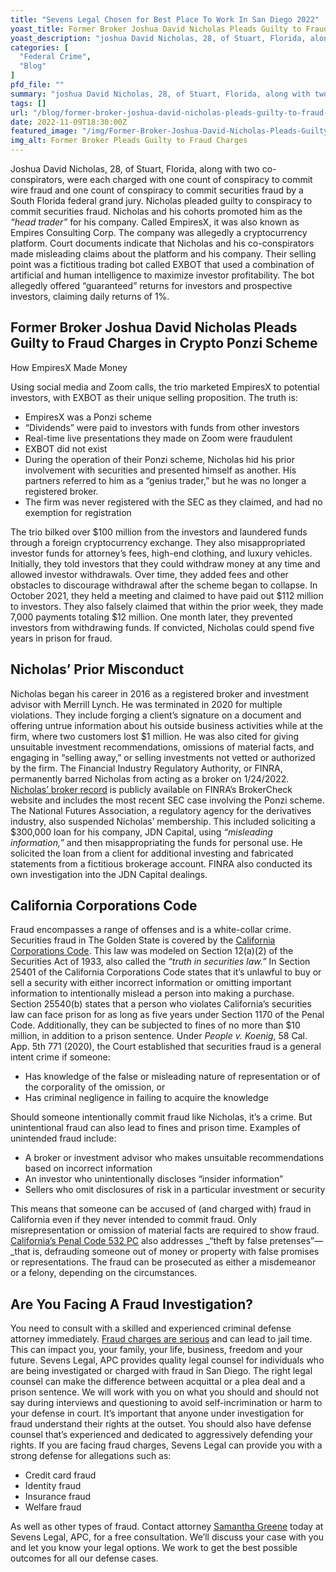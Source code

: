 ```yaml
---
title: "Sevens Legal Chosen for Best Place To Work In San Diego 2022"
yoast_title: Former Broker Joshua David Nicholas Pleads Guilty to Fraud Charges in Crypto Ponzi Scheme | Criminal Defense Attorney San Diego
yoast_description: "joshua David Nicholas, 28, of Stuart, Florida, along with two co-conspirators, were each charged with one count of conspiracy to commit wire fraud and one count of conspiracy to commit securities fraud by a South Florida federal grand jury. Nicholas pleaded guilty to conspiracy to commit securities fraud. Nicholas and his cohorts promoted him as the “head"
categories: [
  "Federal Crime",
  "Blog"
]
pfd_file: ""
summary: "joshua David Nicholas, 28, of Stuart, Florida, along with two co-conspirators, were each charged with one count of conspiracy to commit wire fraud and one count of conspiracy to commit securities fraud by a South Florida federal grand jury. Nicholas pleaded guilty to conspiracy to commit securities fraud. Nicholas and his cohorts promoted him as the “head"
tags: []
url: "/blog/former-broker-joshua-david-nicholas-pleads-guilty-to-fraud-charges-in-crypto-ponzi-scheme/1051/"
date: 2022-11-09T18:30:00Z
featured_image: "/img/Former-Broker-Joshua-David-Nicholas-Pleads-Guilty-to-Fraud-Charges-in-Crypto-Ponzi-Scheme.jpg"
img_alt: Former Broker Pleads Guilty to Fraud Charges
---
```


Joshua David Nicholas, 28, of Stuart, Florida, along with two co-conspirators, were each charged with one count of conspiracy to commit wire fraud and one count of conspiracy to commit securities fraud by a South Florida federal grand jury. Nicholas pleaded guilty to conspiracy to commit securities fraud. Nicholas and his cohorts promoted him as the _“head trader”_ for his company. Called EmpiresX, it was also known as Empires Consulting Corp. The company was allegedly a cryptocurrency platform. Court documents indicate that Nicholas and his co-conspirators made misleading claims about the platform and his company. Their selling point was a fictitious trading bot called EXBOT that used a combination of artificial and human intelligence to maximize investor profitability. The bot allegedly offered “guaranteed” returns for investors and prospective investors, claiming daily returns of 1%.

## Former Broker Joshua David Nicholas Pleads Guilty to Fraud Charges in Crypto Ponzi Scheme

How EmpiresX Made Money

Using social media and Zoom calls, the trio marketed EmpiresX to potential investors, with EXBOT as their unique selling proposition. The truth is:

* EmpiresX was a Ponzi scheme
* “Dividends” were paid to investors with funds from other investors
* Real-time live presentations they made on Zoom were fraudulent
* EXBOT did not exist
* During the operation of their Ponzi scheme, Nicholas hid his prior involvement with securities and presented himself as another. His partners referred to him as a “genius trader,” but he was no longer a registered broker.
* The firm was never registered with the SEC as they claimed, and had no exemption for registration

The trio bilked over $100 million from the investors and laundered funds through a foreign cryptocurrency exchange. They also misappropriated investor funds for attorney’s fees, high-end clothing, and luxury vehicles. Initially, they told investors that they could withdraw money at any time and allowed investor withdrawals. Over time, they added fees and other obstacles to discourage withdrawal after the scheme began to collapse. In October 2021, they held a meeting and claimed to have paid out $112 million to investors. They also falsely claimed that within the prior week, they made 7,000 payments totaling $12 million. One month later, they prevented investors from withdrawing funds. If convicted, Nicholas could spend five years in prison for fraud.

## Nicholas’ Prior Misconduct

Nicholas began his career in 2016 as a registered broker and investment advisor with Merrill Lynch. He was terminated in 2020 for multiple violations. They include forging a client’s signature on a document and offering untrue information about his outside business activities while at the firm, where two customers lost $1 million. He was also cited for giving unsuitable investment recommendations, omissions of material facts, and engaging in “selling away,” or selling investments not vetted or authorized by the firm. The Financial Industry Regulatory Authority, or FINRA, permanently barred Nicholas from acting as a broker on 1/24/2022. [Nicholas’ broker record](https://brokercheck.finra.org/individual/summary/6529944) is publicly available on FINRA’s BrokerCheck website and includes the most recent SEC case involving the Ponzi scheme. The National Futures Association, a regulatory agency for the derivatives industry, also suspended Nicholas’ membership. This included soliciting a $300,000 loan for his company, JDN Capital, using _“misleading information,”_ and then misappropriating the funds for personal use. He solicited the loan from a client for additional investing and fabricated statements from a fictitious brokerage account. FINRA also conducted its own investigation into the JDN Capital dealings.

## California Corporations Code

Fraud encompasses a range of offenses and is a white-collar crime. Securities fraud in The Golden State is covered by the [California Corporations Code](https://leginfo.legislature.ca.gov/faces/codes_displaySection.xhtml?lawCode=CORP&sectionNum=25401.). This law was modeled on Section 12(a)(2) of the Securities Act of 1933, also called the _“truth in securities law.”_ In Section 25401 of the California Corporations Code states that it’s unlawful to buy or sell a security with either incorrect information or omitting important information to intentionally mislead a person into making a purchase. Section 25540(b) states that a person who violates California’s securities law can face prison for as long as five years under Section 1170 of the Penal Code. Additionally, they can be subjected to fines of no more than $10 million, in addition to a prison sentence. Under _People v. Koenig_, 58 Cal. App. 5th 771 (2020), the Court established that securities fraud is a general intent crime if someone:

* Has knowledge of the false or misleading nature of representation or of the corporality of the omission, or
* Has criminal negligence in failing to acquire the knowledge

Should someone intentionally commit fraud like Nicholas, it’s a crime. But unintentional fraud can also lead to fines and prison time. Examples of unintended fraud include:

* A broker or investment advisor who makes unsuitable recommendations based on incorrect information
* An investor who unintentionally discloses “insider information”
* Sellers who omit disclosures of risk in a particular investment or security

This means that someone can be accused of (and charged with) fraud in California even if they never intended to commit fraud. Only misrepresentation or omission of material facts are required to show fraud. [California’s Penal Code 532 PC](https://leginfo.legislature.ca.gov/faces/codes_displaySection.xhtml?lawCode=PEN&sectionNum=532) also addresses _“theft by false pretenses”—_that is, defrauding someone out of money or property with false promises or representations. The fraud can be prosecuted as either a misdemeanor or a felony, depending on the circumstances.

## Are You Facing A Fraud Investigation?

You need to consult with a skilled and experienced criminal defense attorney immediately. [Fraud charges are serious](https://www.sevenslegal.com/san-diego-fraud-lawyer/) and can lead to jail time. This can impact you, your family, your life, business, freedom and your future. Sevens Legal, APC provides quality legal counsel for individuals who are being investigated or charged with fraud in San Diego. The right legal counsel can make the difference between acquittal or a plea deal and a prison sentence. We will work with you on what you should and should not say during interviews and questioning to avoid self-incrimination or harm to your defense in court. It’s important that anyone under investigation for fraud understand their rights at the outset. You should also have defense counsel that’s experienced and dedicated to aggressively defending your rights. If you are facing fraud charges, Sevens Legal can provide you with a strong defense for allegations such as:

* Credit card fraud
* Identity fraud
* Insurance fraud
* Welfare fraud

As well as other types of fraud. Contact attorney [Samantha Greene](https://www.sevenslegal.com/samantha-greene/) today at Sevens Legal, APC, for a free consultation. We’ll discuss your case with you and let you know your legal options. We work to get the best possible outcomes for all our defense cases.